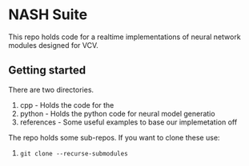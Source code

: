 # NASH Suite 

This repo holds code for a realtime implementations of neural network modules designed for VCV.

## Getting started 

There are two directories. 

1. cpp - Holds the code for the 
2. python - Holds the python code for neural model generatio
3. references - Some useful examples to base our implemetation off

The repo holds some sub-repos. If you want to clone these use:

1. `git clone --recurse-submodules`



